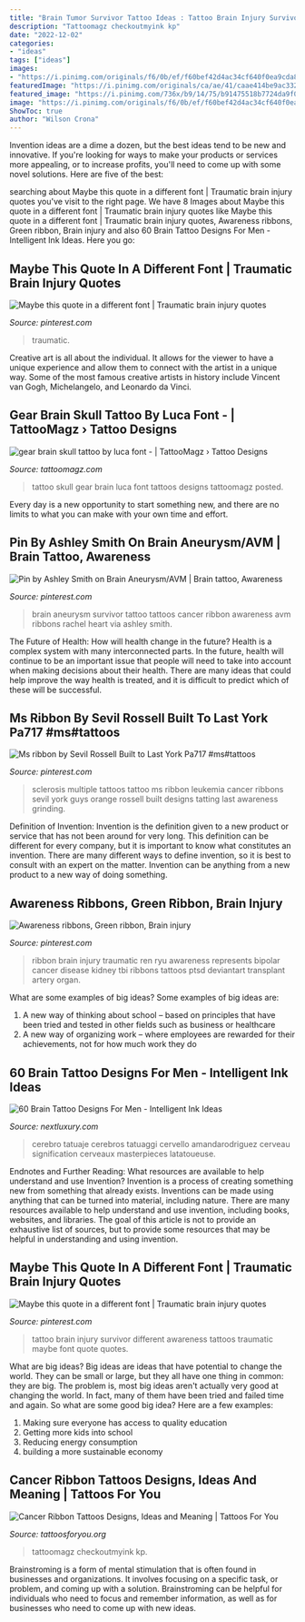 ```yaml
---
title: "Brain Tumor Survivor Tattoo Ideas : Tattoo Brain Injury Survivor Different Awareness Tattoos Traumatic Maybe Font Quote Quotes"
description: "Tattoomagz checkoutmyink kp"
date: "2022-12-02"
categories:
- "ideas"
tags: ["ideas"]
images:
- "https://i.pinimg.com/originals/f6/0b/ef/f60bef42d4ac34cf640f0ea9cda885e4.jpg"
featuredImage: "https://i.pinimg.com/originals/ca/ae/41/caae414be9ac33252cc1aea1a1b4dd2c.jpg"
featured_image: "https://i.pinimg.com/736x/b9/14/75/b91475518b7724da9f0139350bed4025.jpg"
image: "https://i.pinimg.com/originals/f6/0b/ef/f60bef42d4ac34cf640f0ea9cda885e4.jpg"
ShowToc: true
author: "Wilson Crona"
---
```



Invention ideas are a dime a dozen, but the best ideas tend to be new and innovative. If you're looking for ways to make your products or services more appealing, or to increase profits, you'll need to come up with some novel solutions. Here are five of the best: 

	

		
searching about Maybe this quote in a different font | Traumatic brain injury quotes you've visit to the right page. We have 8 Images about Maybe this quote in a different font | Traumatic brain injury quotes like Maybe this quote in a different font | Traumatic brain injury quotes, Awareness ribbons, Green ribbon, Brain injury and also 60 Brain Tattoo Designs For Men - Intelligent Ink Ideas. Here you go:
		
    
## Maybe This Quote In A Different Font | Traumatic Brain Injury Quotes

<img loading=lazy src="https://i.pinimg.com/736x/b9/14/75/b91475518b7724da9f0139350bed4025.jpg" onerror="this.onerror=null;this.src='https://tse1.mm.bing.net/th?id=OIP.318-VRdZKdx2basc8bJ7YQHaJ3&amp;pid=15.1';" alt="Maybe this quote in a different font | Traumatic brain injury quotes">

_Source: pinterest.com_

>traumatic. 

	

Creative art is all about the individual. It allows for the viewer to have a unique experience and allow them to connect with the artist in a unique way. Some of the most famous creative artists in history include Vincent van Gogh, Michelangelo, and Leonardo da Vinci.

    
## Gear Brain Skull Tattoo By Luca Font - | TattooMagz › Tattoo Designs

<img loading=lazy src="https://tattoomagz.com/wp-content/uploads/2013/12/gear-brain-skull-tattoo-by-luca-font.jpg" onerror="this.onerror=null;this.src='https://tse2.mm.bing.net/th?id=OIP.xeaODSfELSXZfcjX8kkIWgHaHu&amp;pid=15.1';" alt="gear brain skull tattoo by luca font - | TattooMagz › Tattoo Designs">

_Source: tattoomagz.com_

>tattoo skull gear brain luca font tattoos designs tattoomagz posted. 

	

Every day is a new opportunity to start something new, and there are no limits to what you can make with your own time and effort.

    
## Pin By Ashley Smith On Brain Aneurysm/AVM | Brain Tattoo, Awareness

<img loading=lazy src="https://i.pinimg.com/originals/ca/ae/41/caae414be9ac33252cc1aea1a1b4dd2c.jpg" onerror="this.onerror=null;this.src='https://tse2.mm.bing.net/th?id=OIP.gzxw-KuLkSinTT6i7VFBQgHaJ4&amp;pid=15.1';" alt="Pin by Ashley Smith on Brain Aneurysm/AVM | Brain tattoo, Awareness">

_Source: pinterest.com_

>brain aneurysm survivor tattoo tattoos cancer ribbon awareness avm ribbons rachel heart via ashley smith. 

	

The Future of Health: How will health change in the future?
Health is a complex system with many interconnected parts. In the future, health will continue to be an important issue that people will need to take into account when making decisions about their health. There are many ideas that could help improve the way health is treated, and it is difficult to predict which of these will be successful.

    
## Ms Ribbon By Sevil Rossell Built To Last York Pa717 #ms#tattoos

<img loading=lazy src="https://i.pinimg.com/originals/f6/0b/ef/f60bef42d4ac34cf640f0ea9cda885e4.jpg" onerror="this.onerror=null;this.src='https://tse4.mm.bing.net/th?id=OIP.5B2evVJhCxPX6mliZ7DjgwHaLJ&amp;pid=15.1';" alt="Ms ribbon by Sevil Rossell Built to Last York Pa717 #ms#tattoos">

_Source: pinterest.com_

>sclerosis multiple tattoos tattoo ms ribbon leukemia cancer ribbons sevil york guys orange rossell built designs tatting last awareness grinding. 

	

Definition of Invention:
Invention is the definition given to a new product or service that has not been around for very long. This definition can be different for every company, but it is important to know what constitutes an invention. There are many different ways to define invention, so it is best to consult with an expert on the matter. Invention can be anything from a new product to a new way of doing something.

    
## Awareness Ribbons, Green Ribbon, Brain Injury

<img loading=lazy src="https://i.pinimg.com/originals/53/02/94/530294dfa2238c974171f22342fe6521.jpg" onerror="this.onerror=null;this.src='https://tse2.mm.bing.net/th?id=OIP.f20WWnYlHK9sGrZszPwC8wHaKN&amp;pid=15.1';" alt="Awareness ribbons, Green ribbon, Brain injury">

_Source: pinterest.com_

>ribbon brain injury traumatic ren ryu awareness represents bipolar cancer disease kidney tbi ribbons tattoos ptsd deviantart transplant artery organ. 

	

What are some examples of big ideas?
Some examples of big ideas are: 
1. A new way of thinking about school – based on principles that have been tried and tested in other fields such as business or healthcare
2. A new way of organizing work – where employees are rewarded for their achievements, not for how much work they do

    
## 60 Brain Tattoo Designs For Men - Intelligent Ink Ideas

<img loading=lazy src="https://nextluxury.com/wp-content/uploads/huge-brain-tattoo-male-arms.jpg" onerror="this.onerror=null;this.src='https://tse1.mm.bing.net/th?id=OIP.4iHbkoVUb9bbLyDqjIIQfgHaHa&amp;pid=15.1';" alt="60 Brain Tattoo Designs For Men - Intelligent Ink Ideas">

_Source: nextluxury.com_

>cerebro tatuaje cerebros tatuaggi cervello amandarodriguez cerveau signification cerveaux masterpieces latatoueuse. 

	

Endnotes and Further Reading: What resources are available to help understand and use Invention?
Invention is a process of creating something new from something that already exists. Inventions can be made using anything that can be turned into material, including nature. There are many resources available to help understand and use invention, including books, websites, and libraries. The goal of this article is not to provide an exhaustive list of sources, but to provide some resources that may be helpful in understanding and using invention.

    
## Maybe This Quote In A Different Font | Traumatic Brain Injury Quotes

<img loading=lazy src="https://i.pinimg.com/originals/b9/14/75/b91475518b7724da9f0139350bed4025.jpg" onerror="this.onerror=null;this.src='https://tse2.mm.bing.net/th?id=OIP.MBZneQYqjESWm0AaI40zmQHaJ4&amp;pid=15.1';" alt="Maybe this quote in a different font | Traumatic brain injury quotes">

_Source: pinterest.com_

>tattoo brain injury survivor different awareness tattoos traumatic maybe font quote quotes. 

	

What are big ideas?
Big ideas are ideas that have potential to change the world. They can be small or large, but they all have one thing in common: they are big. The problem is, most big ideas aren't actually very good at changing the world. In fact, many of them have been tried and failed time and again. So what are some good big idea? Here are a few examples: 
1. Making sure everyone has access to quality education 
2. Getting more kids into school 
3. Reducing energy consumption 
4. building a more sustainable economy 

    
## Cancer Ribbon Tattoos Designs, Ideas And Meaning | Tattoos For You

<img loading=lazy src="https://www.tattoosforyou.org/wp-content/uploads/2013/10/Tattoo-Cancer-Ribbon.jpg" onerror="this.onerror=null;this.src='https://tse3.mm.bing.net/th?id=OIP.AWhc2kGFjaDATtbf7l477QHaJ4&amp;pid=15.1';" alt="Cancer Ribbon Tattoos Designs, Ideas and Meaning | Tattoos For You">

_Source: tattoosforyou.org_

>tattoomagz checkoutmyink kp. 

	

Brainstroming is a form of mental stimulation that is often found in businesses and organizations. It involves focusing on a specific task, or problem, and coming up with a solution. Brainstroming can be helpful for individuals who need to focus and remember information, as well as for businesses who need to come up with new ideas.

